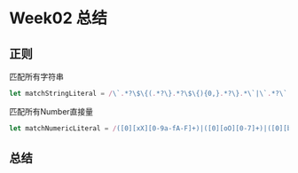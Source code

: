 # Week02 总结

## 正则

匹配所有字符串

```javascript
let matchStringLiteral = /\`.*?\$\{(.*?\}.*?\$\{){0,}.*?\}.*\`|\`.*?\`|\".*?\"|\'.*?\'|\"|\'/
```

匹配所有Number直接量

```javascript
let matchNumericLiteral = /([0][xX][0-9a-fA-F]+)|([0][oO][0-7]+)|([0][bB][01]+)|0{2,}|(((0|[1-9][0-9]*)?(\.[0-9]*)?)([eE][+-]?[0-9]*)?)/
```



## 总结

